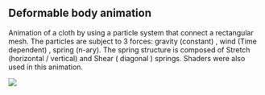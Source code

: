 ## Deformable body animation

Animation of a cloth by using a particle system that connect a rectangular mesh. The particles are subject to 3 forces: gravity (constant) , wind (Time dependent) , spring (n-ary). The spring structure is composed of Stretch (horizontal / vertical) and Shear ( diagonal ) springs.
Shaders were also used in this animation.

![](https://github.com/danielbairamian/Threejs-Animations/blob/master/GifsAndSS/Gifs/cloth.gif)
